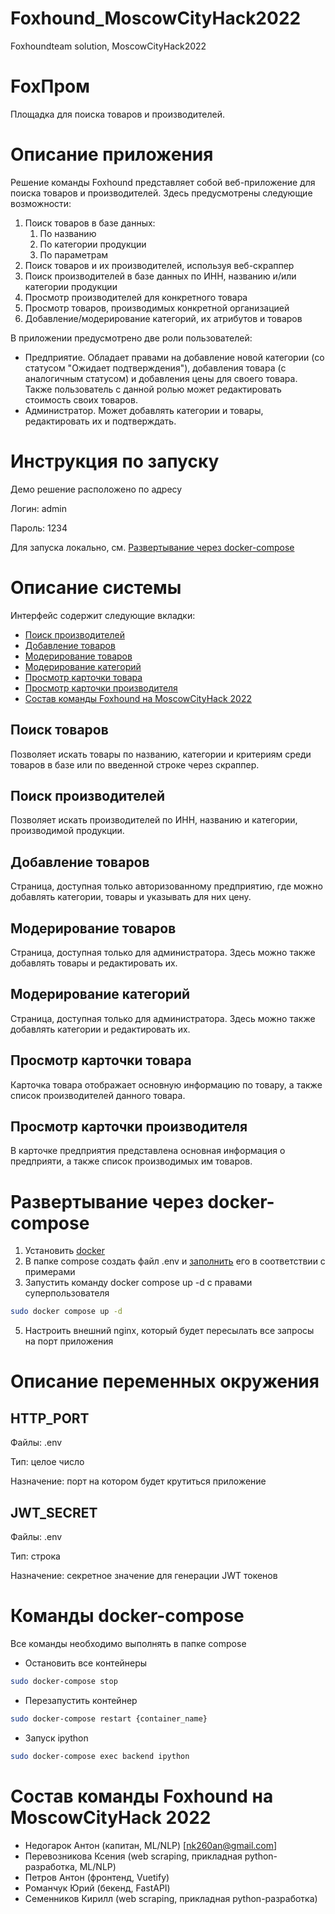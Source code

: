 # Foxhound_MoscowCityHack2022
Foxhoundteam solution, MoscowCityHack2022

# FoxПром
Площадка для поиска товаров и производителей.

# Описание приложения
Решение команды Foxhound представляет собой веб-приложение для поиска товаров и производителей. Здесь предусмотрены следующие возможности:
1. Поиск товаров в базе данных:
   1. По названию
   2. По категории продукции
   3. По параметрам
2. Поиск товаров и их производителей, используя веб-скраппер
3. Поиск производителей в базе данных по ИНН, названию и/или категории продукции
4. Просмотр производителей для конкретного товара
5. Просмотр товаров, производимых конкретной организацией
6. Добавление/модерирование категорий, их атрибутов и товаров

В приложении предусмотрено две роли пользователей:
- Предприятие. Обладает правами на добавление новой категории (со статусом "Ожидает подтверждения"), добавления товара (с аналогичным статусом) и добавления цены для своего товара. Также пользователь с данной ролью может редактировать стоимость своих товаров.
- Администратор. Может добавлять категории и товары, редактировать их и подтверждать.

# Инструкция по запуску
Демо решение расположено по адресу [](адрес)

Логин: admin

Пароль: 1234

Для запуска локально, см. [Развертывание через docker-compose](#развертывание-через-docker-compose)

# Описание системы
Интерфейс содержит следующие вкладки:
  - [Поиск производителей](#поиск-производителей)
  - [Добавление товаров](#добавление-товаров)
  - [Модерирование товаров](#модерирование-товаров)
  - [Модерирование категорий](#модерирование-категорий)
  - [Просмотр карточки товара](#просмотр-карточки-товара)
  - [Просмотр карточки производителя](#просмотр-карточки-производителя)
  - [Состав команды Foxhound на MoscowCityHack 2022](#состав-команды-foxhound-на-moscowcityhack-2022)

## Поиск товаров
Позволяет искать товары по названию, категории и критериям среди товаров в базе или по введенной строке через скраппер.

## Поиск производителей
Позволяет искать производителей по ИНН, названию и категории, производимой продукции.

## Добавление товаров
Страница, доступная только авторизованному предприятию, где можно добавлять категории, товары и указывать для них цену.

## Модерирование товаров
Страница, доступная только для администратора. Здесь можно также добавлять товары и редактировать их.

## Модерирование категорий
Страница, доступная только для администратора. Здесь можно также добавлять категории и редактировать их.

## Просмотр карточки товара
Карточка товара отображает основную информацию по товару, а также список производителей данного товара.

## Просмотр карточки производителя
В карточке предприятия представлена основная информация о предприяти, а также список производимых им товаров.

# Развертывание через docker-compose
1. Установить [docker](https://docs.docker.com/engine/install/ubuntu/)
2. В папке compose создать файл .env и [заполнить](#описание-переменных-окружения) его в соответствии с примерами
3. Запустить команду docker compose up -d с правами суперпользователя
```bash
sudo docker compose up -d
```
5. Настроить внешний nginx, который будет пересылать все запросы на порт приложения

# Описание переменных окружения

## HTTP_PORT
Файлы: .env

Тип: целое число

Назначение: порт на котором будет крутиться приложение
## JWT_SECRET
Файлы: .env

Тип: строка

Назначение: секретное значение для генерации JWT токенов

# Команды docker-compose 
Все команды необходимо выполнять в папке compose
- Остановить все контейнеры
```bash
sudo docker-compose stop
```
- Перезапустить контейнер
```bash
sudo docker-compose restart {container_name}
```
- Запуск ipython
```bash
sudo docker-compose exec backend ipython
```

# Состав команды Foxhound на MoscowCityHack 2022
  - Недогарок Антон (капитан, ML/NLP) [nk260an@gmail.com]
  - Перевозникова Ксения (web scraping, прикладная python-разработка, ML/NLP)
  - Петров Антон (фронтенд, Vuetify)
  - Романчук Юрий (бекенд, FastAPI)
  - Семенников Кирилл (web scraping, прикладная python-разработка)
